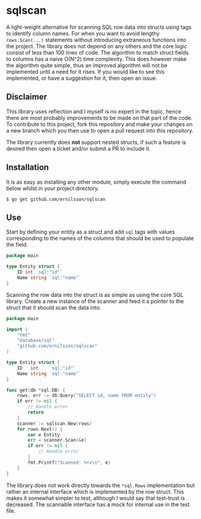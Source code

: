 # sqlscan

A light-weight alternative for scanning SQL row data into structs using tags to identify column names. For when you want 
to avoid lengthy `rows.Scan(...)` statements without introducing extraneous functions into the project. The library does
not depend on any others and the core logic consist of less than 100 lines of code. The algorithm to match struct fields
to columns has a naive O(N^2) time complexity. This does however make the algorithm quite simple, thus an improved 
algorithm will not be implemented until a need for it rises. If you would like to see this implemented, or have a 
suggestion for it, then open an issue.

## Disclaimer

This library uses reflection and I myself is no expert in the topic, hence there are most probably improvements to be 
made on that part of the code. To contribute to this project, fork this repository and make your changes on a new branch 
which you then use to open a pull request into this repository.

The library currently does **not** support nested structs, if such a feature is desired then open a ticket and/or submit
a PR to include it.

## Installation

It is as easy as installing any other module, simply execute the command below whilst in your project directory.
```shell
$ go get github.com/ernilsson/sqlscan
```

## Use

Start by defining your entity as a struct and add `sql` tags with values corresponding to the names of the columns that 
should be used to populate the field. 

```go
package main

type Entity struct {
	ID int `sql:"id"`
	Name string `sql:"name"`
}
```

Scanning the row data into the struct is as simple as using the core SQL library. Create a new instance of the scanner 
and feed it a pointer to the struct that it should scan the data into.

```go
package main 

import (
	"fmt"
	"database/sql"
	"github.com/ernilsson/sqlscan"
)

type Entity struct {
    ID   int    `sql:"id"`
    Name string `sql:"name"`
}

func get(db *sql.DB) {
    rows, err := db.Query("SELECT id, name FROM entity")
    if err != nil {
        // Handle error
        return
    }   
    scanner := sqlscan.New(rows)
    for rows.Next() {
        var e Entity
        err = scanner.Scan(&e)
        if err != nil {
            // Handle error 
        }
        fmt.Printf("Scanned: %+v\n", e)
    }   
}
```

The library does not work directly towards the `*sql.Rows` implementation but rather an internal interface which is 
implemented by the row struct. This makes it somewhat simpler to test, although I would say that test-trust is
decreased. The scannable interface has a mock for internal use in the test file.